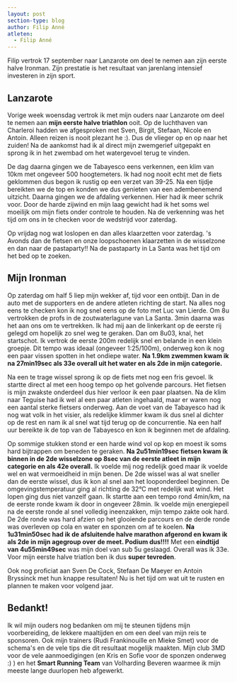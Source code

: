 ```yaml
---
layout: post
section-type: blog
author: Filip Anné
atleten:
  - Filip Anné
---
```


Filip vertrok 17 september naar Lanzarote om deel te nemen aan zijn eerste halve Ironman. Zijn prestatie is het resultaat van jarenlang intensief investeren in zijn sport.

<!--more-->

## Lanzarote

Vorige week woensdag vertrok ik met mijn ouders naar Lanzarote om deel te nemen aan **mijn eerste halve triathlon** ooit. Op de luchthaven van Charleroi hadden we afgesproken met Sven, Birgit, Stefaan, Nicole en Antoin. Alleen reizen is nooit plezant he :). Dus de vlieger op en op naar het zuiden! Na de aankomst had ik al direct mijn zwemgerief uitgepakt en sprong ik in het zwembad om het watergevoel terug te vinden.

De dag daarna gingen we de Tabayesco eens verkennen, een klim van 10km met ongeveer 500 hoogtemeters. Ik had nog nooit echt met de fiets geklommen dus begon ik rustig op een verzet van 39-25. Na een tijdje bereikten we de top en konden we dus genieten van een adembenemend uitzicht. Daarna gingen we de afdaling verkennen. Hier had ik meer schrik voor. Door de harde zijwind en mijn laag gewicht had ik het soms wel moeilijk om mijn fiets onder controle te houden. Na de verkenning was het tijd om ons in te checken voor de wedstrijd voor zaterdag.

Op vrijdag nog wat loslopen en dan alles klaarzetten voor zaterdag. 's Avonds dan de fietsen en onze loopschoenen klaarzetten in de wisselzone en dan naar de pastaparty!! Na de pastaparty in La Santa was het tijd om het bed op te zoeken.

## Mijn Ironman

Op zaterdag om half 5 liep mijn wekker af, tijd voor een ontbijt. Dan in de auto met de supporters en de andere atleten richting de start. Na alles nog eens te checken kon ik nog snel eens op de foto met Luc van Lierde. Om 8u vertrokken de profs in de zoutwaterlagune van La Santa. 3min daarna was het aan ons om te vertrekken. Ik had mij aan de linkerkant op de eerste rij gelegd om hopelijk zo snel weg te geraken. Dan om 8u03, knal, het startschot. Ik vertrok de eerste 200m redelijk snel en belande in een klein groepje. Dit tempo was ideaal (ongeveer 1:25/100m), onderweg kon ik nog een paar vissen spotten in het ondiepe water. **Na 1.9km zwemmen kwam ik na 27min19sec als 33e overall uit het water en als 2de in mijn categorie.**

Na een te trage wissel sprong ik op de fiets met nog een fris gevoel. Ik startte direct al met een hoog tempo op het golvende parcours. Het fietsen is mijn zwakste onderdeel dus hier verloor ik een paar plaatsen. Na de klim naar Teguise had ik wel al een paar atleten ingehaald, maar er waren nog een aantal sterke fietsers onderweg. Aan de voet van de Tabayesco had ik nog wat volk in het visier, als redelijke klimmer kwam ik dus snel al dichter op de rest en nam ik al snel wat tijd terug op de concurrentie. Na een half uur bereikte ik de top van de Tabayesco en kon ik beginnen met de afdaling.

Op sommige stukken stond er een harde wind vol op kop en moest ik soms hard bijtrappen om beneden te geraken. **Na 2u51min19sec fietsen kwam ik binnen in de 2de wisselzone op 8sec van de eerste atleet in mijn categorie en als 42e overall.** Ik voelde mij nog redelijk goed maar ik voelde wel en wat vermoeidheid in mijn benen. De 2de wissel was al wat sneller dan de eerste wissel, dus ik kon al snel aan het looponderdeel beginnen. De omgevingstemperatuur ging al richting de 32°C met redelijk wat wind. Het lopen ging dus niet vanzelf gaan. Ik startte aan een tempo rond 4min/km, na de eerste ronde kwam ik door in ongeveer 28min. Ik voelde mijn energiepeil na de eerste ronde al snel volledig ineenzakken, mijn tempo zakte ook hard. De 2de ronde was hard afzien op het glooiende parcours en de derde ronde was overleven op cola en water en sponzen om af te koelen. **Na 1u31min50sec had ik de afsluitende halve marathon afgerond en kwam ik als 2de in mijn agegroup over de meet. Podium dus!!!!** Met een **eindtijd van 4u55min49sec** was mijn doel van sub 5u geslaagd. Overall was ik 33e. Voor mijn eerste halve triatlon ben ik dus **super tevreden**.

Ook nog proficiat aan Sven De Cock, Stefaan De Maeyer en Antoin Bryssinck met hun knappe resultaten!
Nu is het tijd om wat uit te rusten en plannen te maken voor volgend jaar.

## Bedankt!

Ik wil mijn ouders nog bedanken om mij te steunen tijdens mijn voorbereiding, de lekkere maaltijden en om een deel van mijn reis te sponsoren.
Ook mijn trainers (Rudi Frankinouille en Mieke Smet) voor de schema's en de vele tips die dit resultaat mogelijk maakten.
Mijn club 3MD voor de vele aanmoedigingen (en Kris en Sofie voor de sponzen onderweg :) ) en het **Smart Running Team** van Volharding Beveren waarmee ik mijn meeste lange duurlopen heb afgewerkt.
